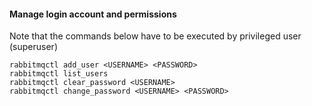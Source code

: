 #### Manage login account and permissions

Note that the commands below have to be executed by privileged user (superuser)

```
rabbitmqctl add_user <USERNAME> <PASSWORD>
rabbitmqctl list_users
rabbitmqctl clear_password <USERNAME>
rabbitmqctl change_password <USERNAME> <PASSWORD>


```



